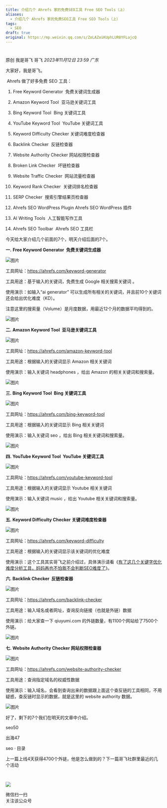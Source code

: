 ```yaml
---
title: 介绍几个 Ahrefs 家的免费SEO工具 Free SEO Tools（上）
aliases:
  - 介绍几个 Ahrefs 家的免费SEO工具 Free SEO Tools（上）
tags:
  - SEO
draft: true
original: https://mp.weixin.qq.com/s/ZoLAZoiKUphLUR8YFLajcQ
---
```

# 

原创 我是哥飞 哥飞 _2023年11月12日 23:59_ _广东_

大家好，我是哥飞。  

 Ahrefs 做了好多免费 SEO 工具：

1. Free Keyword Generator  免费关键词生成器
    
2. Amazon Keyword Tool  亚马逊关键词工具
    
3. Bing Keyword Tool  Bing 关键词工具
    
4. YouTube Keyword Tool  YouTube 关键词工具
    
5. Keyword Difficulty Checker 关键词难度检查器
    
6. Backlink Checker  反链检查器
    
7. Website Authority Checker 网站权限检查器
    
8. Broken Link Checker  坏链检查器
    
9. Website Traffic Checker  网站流量检查器
    
10. Keyword Rank Checker  关键词排名检查器
    
11. SERP Checker  搜索引擎结果页检查器
    
12. Ahrefs SEO WordPress Plugin Ahrefs SEO WordPress 插件
    
13. AI Writing Tools  人工智能写作工具
    
14. Ahrefs SEO Toolbar  Ahrefs SEO 工具栏
    
      
    

今天给大家介绍几个前面的7个，明天介绍后面的7个。  

**一.** **Free Keyword Generator  免费关键词生成器**

![图片](https://mmbiz.qpic.cn/sz_mmbiz_png/LBrX00GQeictpqAwSibx616NLKuZW6whYdFxWGfWmwnzCbV5wfHLibYhaVicwxqXsZnjAfzQ4Q9AmyOEWs3OXWpH0A/640?wx_fmt=png&tp=webp&wxfrom=5&wx_lazy=1&wx_co=1)

工具网址：https://ahrefs.com/keyword-generator  

工具用途：基于输入的关键词，免费生成 Google 相关搜索关键词 。  

使用演示：如输入“ai generator” 可以生成所有相关的关键词，并且前10个关键词还会给出优化难度（KD）。

注意这里的搜索量（Volume）是月度数据，用最近12个月的数据平均得到的。  

![图片](https://mmbiz.qpic.cn/sz_mmbiz_png/LBrX00GQeictpqAwSibx616NLKuZW6whYdELScU7alajvCgDJaapEqWUl58TNtiajjic7SA2zxaUWrsYibT77iakPEsQ/640?wx_fmt=png&tp=webp&wxfrom=5&wx_lazy=1&wx_co=1)

  

**二. Amazon Keyword Tool  亚马逊关键词工具**

![图片](https://mmbiz.qpic.cn/sz_mmbiz_png/LBrX00GQeictpqAwSibx616NLKuZW6whYdvOCibbBULRxQJ3qrHibzRkoYibkxEtO9PX1JFcFJ0MpJFAQAOXg5ZWgVQ/640?wx_fmt=png&tp=webp&wxfrom=5&wx_lazy=1&wx_co=1)

工具网址：https://ahrefs.com/amazon-keyword-tool

工具用途：根据输入的关键词显示 Amazon 相关关键词  

使用演示：输入关键词 headphones ，给出 Amazon 的相关关键词和搜索量。

![图片](https://mmbiz.qpic.cn/sz_mmbiz_png/LBrX00GQeictpqAwSibx616NLKuZW6whYdsAJ5yNl3oErFDuh0fDo1Rl0m3vpK8yWhaGCaYORAMiaCyE5ux7Eqib9w/640?wx_fmt=png&tp=webp&wxfrom=5&wx_lazy=1&wx_co=1)

  

**三. Bing Keyword Tool  Bing 关键词工具**

![图片](https://mmbiz.qpic.cn/sz_mmbiz_png/LBrX00GQeictpqAwSibx616NLKuZW6whYdPvzmRC5mhVmjHPJDG079gQZ9oLsI4qavb6gqJTGB6EbWFWdKOZiaMaQ/640?wx_fmt=png&tp=webp&wxfrom=5&wx_lazy=1&wx_co=1)

工具网址：https://ahrefs.com/bing-keyword-tool

工具用途：根据输入的关键词显示 Bing 相关关键词  

使用演示：输入关键词 seo ，给出 Bing 相关关键词和搜索量。

![图片](https://mmbiz.qpic.cn/sz_mmbiz_png/LBrX00GQeictpqAwSibx616NLKuZW6whYdI8YPOoaZJXw017qjiavN4Synia6TXFj8qyEj1zgJ5ZibO8ia09vUmpWcag/640?wx_fmt=png&tp=webp&wxfrom=5&wx_lazy=1&wx_co=1)

  

**四. YouTube Keyword Tool  YouTube 关键词工具**

![图片](https://mmbiz.qpic.cn/sz_mmbiz_png/LBrX00GQeictpqAwSibx616NLKuZW6whYd1EBeVNHqvgGfv6YuUr09G8OvcW1BWGPoGpiax7GtsnHicH85BeP2jbAQ/640?wx_fmt=png&tp=webp&wxfrom=5&wx_lazy=1&wx_co=1)

工具网址：https://ahrefs.com/youtube-keyword-tool

工具用途：根据输入的关键词显示 Youtube 相关关键词  

使用演示：输入关键词 music ，给出 Youtube 相关关键词和搜索量。

![图片](https://mmbiz.qpic.cn/sz_mmbiz_png/LBrX00GQeictpqAwSibx616NLKuZW6whYd0uyiatbLtbE1QRutaHiandLYxNahuZmiae1jO6YWEJ3Ew09ukKkKzGEIg/640?wx_fmt=png&tp=webp&wxfrom=5&wx_lazy=1&wx_co=1)

  

**五. Keyword Difficulty Checker 关键词难度检查器**

![图片](https://mmbiz.qpic.cn/sz_mmbiz_png/LBrX00GQeictpqAwSibx616NLKuZW6whYdkjGzXia8R65GicYibmU1pxpVQq2WCW33FkAbBt7ibt7kv32sZFlqKR4skg/640?wx_fmt=png&tp=webp&wxfrom=5&wx_lazy=1&wx_co=1)

工具网址：https://ahrefs.com/keyword-difficulty

工具用途：根据输入的关键词显示该关键词的优化难度  

使用演示：这个工具其实哥飞之前介绍过，具体演示请看《[有了这几个关键字优化难度分析工具，妈妈再也不怕我不会判断SEO难度了](http://mp.weixin.qq.com/s?__biz=MjM5OTIzMzYyMA==&mid=2650079599&idx=1&sn=f131fb62e528ead77ef5e48b0223121c&chksm=bf3f30548848b942487ffc1b4f6832df930d3dade70115f52754566d621440dd4eaec9874a98&scene=21#wechat_redirect)》。

  

**六. Backlink Checker  反链检查器**

![图片](https://mmbiz.qpic.cn/sz_mmbiz_png/LBrX00GQeictpqAwSibx616NLKuZW6whYdO4yOuAqRH0jnh6EhA2jX0wbelHnY78FicTebxQngcOW8Sn6oNibgGXQA/640?wx_fmt=png&tp=webp&wxfrom=5&wx_lazy=1&wx_co=1)

工具网址：https://ahrefs.com/backlink-checker

工具用途：输入域名或者网址，查询反向链接（也就是外链）数据  

使用演示：给大家查一下 qiuyumi.com 的外链数量，有1100个网站给了7500个外链。

![图片](https://mmbiz.qpic.cn/sz_mmbiz_png/LBrX00GQeictpqAwSibx616NLKuZW6whYdp9VMQawrSO1Xad9CzI81l1Cvg1BjTH2An8M1XgcFQrhmeyibNUDA1RQ/640?wx_fmt=png&tp=webp&wxfrom=5&wx_lazy=1&wx_co=1)

  

**七. Website Authority Checker 网站权限检查器**

![图片](https://mmbiz.qpic.cn/sz_mmbiz_png/LBrX00GQeictpqAwSibx616NLKuZW6whYdgxoFM0M6X4R1apM9anSUthKuG2YUBXZjdTlyLKVao5NriaK2an4BVPg/640?wx_fmt=png&tp=webp&wxfrom=5&wx_lazy=1&wx_co=1)

工具网址：https://ahrefs.com/website-authority-checker

工具用途：查询指定域名的权威性数据  

使用演示：输入域名，会看到查询出来的数据跟上面这个查反链的工具相同，不用疑惑，查反链时显示的数据，就是这里的 website authority 数据。

![图片](https://mmbiz.qpic.cn/sz_mmbiz_png/LBrX00GQeictpqAwSibx616NLKuZW6whYdgKb0z3iaxPGfGHI7yP1hAtA6DQr98jT7M1CLzZohd7l4CgkEq9O8CWg/640?wx_fmt=png&tp=webp&wxfrom=5&wx_lazy=1&wx_co=1)

  

好了，剩下的7个我们在明天的文章中介绍。  

seo50

出海47

seo · 目录

上一篇上线4天获得4700个外链，他是怎么做到的？下一篇哥飞社群里最近的几个活动

​

![](https://mp.weixin.qq.com/mp/qrcode?scene=10000004&size=102&__biz=MjM5OTIzMzYyMA==&mid=2650081209&idx=1&sn=3f456b144063bf18517d5da0b1323c9f&send_time=)

微信扫一扫  
关注该公众号